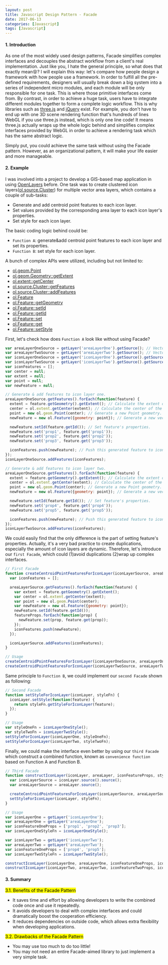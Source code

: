 ```yaml
---
layout: post
title: Javascript Design Pattern - Facade
date: 2017-06-13
categories: [Javascript]
tags: [Javascript]
---
```


#### 1. Introduction

As one of the most widely used design patterns, Facade simplifies complex interfaces and decouples the abstract workflow from a client's real implementation. Just like you, I hate the general principle, so what does that exactly mean:dizzy_face:? I will explain this way: let's compare how people design a framework with how people use a framework. In order to fulfill all the pre-defined requirements, designers will usually break down a big system into a series of independent micro modules, and each module will be only responsible for one task. This is where those primitive interfaces come from. By contrast, in order to achieve a huge task, users have to integrate different modules together to form a complete logic workflow. This is why libraries such as [three.js](https://threejs.org/) and [jQuery](https://jquery.com/) exist. For example, you don't have to end up with one 3D scene rendering function that's hundreds of lines WebGL if you use three.js instead, which is only one line code! It means three.js actually wraps up the whole logic behind and simplifies complex interfaces provided by WebGL in order to achieve a rendering task which has the same abstract logic.

Simply put, you could achieve the same task without using the Facade pattern. However, as an organizational pattern, it will make your life easier and more manageable.

#### 2. Example

I was involved into a project to develop a GIS-based map application in using [OpenLayers](https://openlayers.org/) before. One task was to create clustered icon layers([ol.source.Cluster](https://openlayers.org/en/latest/apidoc/ol.source.Cluster.html)) for multiple vector area layers, which contains a couple of sub-tasks:

- Generate and add centroid point features to each icon layer.
- Set values provided by the corresponding area layer to each icon layer's properties.
- Set style for each icon layer.

The basic coding logic behind could be:

- `Function A`: generate&add centroid point features to each icon layer and set its properties.
- `Function B`: set style for each icon layer.

A bunch of complex APIs were utilized, including but not limited to:

- [ol.geom.Point](https://openlayers.org/en/latest/apidoc/ol.geom.Point.html)
- [ol.geom.Geometry::getExtent](https://openlayers.org/en/latest/apidoc/ol.geom.Geometry.html#getExtent)
- [ol.extent::getCenter](https://openlayers.org/en/latest/apidoc/ol.extent.html#.getCenter)
- [ol.source.Cluster::getFeatures](https://openlayers.org/en/latest/apidoc/ol.source.Cluster.html#getFeatures)
- [ol.source.Cluster::addFeatures](https://openlayers.org/en/latest/apidoc/ol.source.Cluster.html#addFeatures)
- [ol.Feature](https://openlayers.org/en/latest/apidoc/ol.Feature.html)
- [ol.Feature::getGeometry](https://openlayers.org/en/latest/apidoc/ol.Feature.html#getGeometry)
- [ol.Feature::setId](https://openlayers.org/en/latest/apidoc/ol.Feature.html#setId)
- [ol.Feature::getId](https://openlayers.org/en/latest/apidoc/ol.Feature.html#getId)
- [ol.Feature::set](https://openlayers.org/en/latest/apidoc/ol.Feature.html#set)
- [ol.Feature::get](https://openlayers.org/en/latest/apidoc/ol.Feature.html#get)
- [ol.Feature::setStyle](https://openlayers.org/en/latest/apidoc/ol.Feature.html#setStyle)

First, let's check how does `Function A` look like without using Facade?

```javascript
var areaLayerOneSource = getLayer('areaLayerOne').getSource(); // Vector data
var areaLayerTwoSource = getLayer('areaLayerTwo').getSource(); // Vector data
var iconLayerOneSource = getLayer('iconLayerOne').getSource().getSource(); // Cluster vector data
var iconLayerTwoSource = getLayer('iconLayerTwo').getSource().getSource(); // Cluster vector data
var iconFeatures = [];
var center = null;
var extent = null;
var point = null;
var newFeature = null;

// Generate & add features to icon layer one.
areaLayerOneSource.getFeatures().forEach(function(feature) {
  extent = feature.getGeometry().getExtent(); // Calculate the extent of the area geometry.
  center = ol.extent.getCenter(extent); // Calculate the center of the extent.
  point = new ol.geom.Point(center); // Generate a new Point geometry.
  newFeature = new ol.Feature({geometry: point}); // Generate a new vector Feature based on the point geometry.

  newFeature.setId(feature.getId()); // Set feature's properties.
  newFeature.set('prop1', feature.get('prop1'));
  newFeature.set('prop2', feature.get('prop2'));
  newFeature.set('prop3', feature.get('prop3'));

  iconFeatures.push(newFeature); // Push this generated feature to iconFeatures array.
});
iconLayerOneSource.addFeatures(iconFeatures);

// Generate & add features to icon layer two.
areaLayerOneSource.getFeatures().forEach(function(feature) {
  extent = feature.getGeometry().getExtent(); // Calculate the extent of the area geometry.
  center = ol.extent.getCenter(extent); // Calculate the center of the extent.
  point = new ol.geom.Point(center); // Generate a new Point geometry.
  newFeature = new ol.Feature({geometry: point}); // Generate a new vector Feature based on the point geometry.

  newFeature.setId(feature.getId()); // Set feature's properties.
  newFeature.set('prop4', feature.get('prop4'));
  newFeature.set('prop5', feature.get('prop5'));

  iconFeatures.push(newFeature); // Push this generated feature to iconFeatures array.
});
iconLayerTwoSource.addFeatures(iconFeatures);
```

We could easily find that the only difference is the part of setting feature's properties. Actually, it's a very bad practice to create duplications, especially the amount of icon layers are dynamic. Therefore, let's introduce our `first Facade`, which could (1)avoid duplications (2)wrap up complex interfaces.

```javascript
// First Facade
function createCentroidPointFeaturesForIconLayer(iconLayerSource, areaLayerSource, featureProps) {
  var iconFeatures = [];

  areaLayerSource.getFeatures().forEach(function(feature) {
    var extent = feature.getGeometry().getExtent();
    var center = ol.extent.getCenter(extent);
    var point = new ol.geom.Point(center);
    var newFeature = new ol.Feature({geometry: point});
    newFeature.setId(feature.getId());
    featureProps.forEach(function(prop) {
      newFeature.set(prop, feature.get(prop));
    });
    iconFeatures.push(newFeature);
  });

  iconLayerSource.addFeatures(iconFeatures);
}

// Usage
createCentroidPointFeaturesForIconLayer(iconLayerOneSource, areaLayerOneSource, ['prop1', 'prop2', 'prop3']);
createCentroidPointFeaturesForIconLayer(iconLayerTwoSource, areaLayerTwoSource, ['prop4', 'prop5']);
```

Same principle to `Function B`, we could implement our `second Facade` shown as following:

```javascript
// Second Facade
function setStyleForIconLayer(iconLayer, styleFn) {
  iconLayer.setStyle(function(feature) {
    return styleFn.getStyleForIconLayer(feature);
  });
}

// Usage
var styleOneFn = iconLayerOneStyle();
var styleTwoFn = iconLayerTwoStyle();
setStyleForIconLayer(iconLayerOne, styleOneFn);
setStyleForIconLayer(iconLayerTwo, styleTwoFn);
```

Finally, we could make the interface even better by using our `third Facade` which construct a combined function, known as `convenience function` based on Function A and Function B.

```javascript
// Third Facade
function constructIconLayer(iconLayer, areaLayer, iconFeatureProps, styleFn) {
  var iconLayerSource = iconLayer.source().source();
  var areaLayerSource = areaLayer.source();

  createCentroidPointFeaturesForIconLayer(iconLayerSource, areaLayerSource, iconFeatureProps);
  setStyleForIconLayer(iconLayer, styleFn);
}

// Usage
var iconLayerOne = getLayer('iconLayerOne');
var areaLayerOne = getLayer('areaLayerOne');
var iconFeatureOneProps = ['prop1', 'prop2', 'prop3'];
var iconLayerOneStyleFn = iconLayerOneStyle();

var iconLayerTwo = getLayer('iconLayerTwo');
var areaLayerTwo = getLayer('areaLayerTwo');
var iconFeatureOneProps = ['prop4', 'prop5'];
var iconLayerTwoStyleFn = iconLayerTwoStyle();

constructIconLayer(iconLayerOne, areaLayerOne, iconFeatureOneProps, iconLayerOneStyleFn);
constructIconLayer(iconLayerTwo, areaLayerTwo, iconFeatureTwoProps, iconLayerTwoStyleFn);
```

#### 3. Summary

<mark>3.1. Benefits of the Facade Pattern</mark>

- It saves time and effort by allowing developers to write the combined code once and use it repeatedly.
- It avoids developers to deal with complex interfaces and could dramatically boost the cooperation efficiency.
- It reduces dependencies on outside code, which allows extra flexibility when developing applications.

<mark>3.2. Drawbacks of the Facade Pattern</mark>

- You may use too much to do too little!
- You may not need an entire Facade-aimed library to just implement a very simple task.
